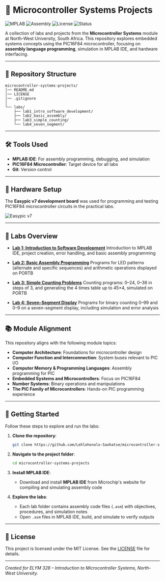# 🔌 Microcontroller Systems Projects

![MPLAB](https://img.shields.io/badge/MPLAB-IDE-blue?logo=microchip&logoColor=white)
![Assembly](https://img.shields.io/badge/Assembly-Language-black?logo=code&logoColor=white)
![License](https://img.shields.io/badge/License-MIT-green)
![Status](https://img.shields.io/badge/Status-Complete-success)

A collection of labs and projects from the **Microcontroller Systems** module at North-West University, South Africa. This repository explores embedded systems concepts using the PIC16F84 microcontroller, focusing on **assembly language programming**, simulation in MPLAB IDE, and hardware interfacing.

---

## 📂 Repository Structure

```plaintext
microcontroller-systems-projects/
│── README.md
│── LICENSE
│── .gitignore
│
└── labs/
    ├── lab1_intro_software_development/
    ├── lab2_basic_assembly/
    ├── lab3_simple_counting/
    └── lab4_seven_segment/
```

---

## 🛠️ Tools Used

* **MPLAB IDE**: For assembly programming, debugging, and simulation
* **PIC16F84 Microcontroller**: Target device for all labs
* **Git**: Version control

---

## 🔌 Hardware Setup

The **Easypic v7 development board** was used for programming and testing PIC16F84 microcontroller circuits in the practical labs.

![Easypic v7](/EasyPic_v7.jpg)

---

## 🧪 Labs Overview

* **[Lab 1: Introduction to Software Development](labs/lab1_intro_software_development/)**
  Introduction to MPLAB IDE, project creation, error handling, and basic assembly programming

* **[Lab 2: Basic Assembly Programming](labs/lab2_basic_assembly/)**
  Programs for LED patterns (alternate and specific sequences) and arithmetic operations displayed on PORTB

* **[Lab 3: Simple Counting Problems](labs/lab3_simple_counting/)**
  Counting programs: 0–24, 0–36 in steps of 3, and generating the 4 times table up to 45×4, simulated on PORTB

* **[Lab 4: Seven-Segment Display](labs/lab4_seven_segment/)**
  Programs for binary counting 0–99 and 0–9 on a seven-segment display, including simulation and error analysis

---

## 📚 Module Alignment

This repository aligns with the following module topics:

* **Computer Architecture**: Foundations for microcontroller design
* **Computer Function and Interconnection**: System buses relevant to PIC I/O
* **Computer Memory & Programming Languages**: Assembly programming for PIC
* **Embedded Systems and Microcontrollers**: Focus on PIC16F84
* **Number Systems**: Binary operations and manipulations
* **The PIC Family of Microcontrollers**: Hands-on PIC programming experience

---

## 🚀 Getting Started

Follow these steps to explore and run the labs:

1. **Clone the repository**:

   ```bash
   git clone https://github.com/Lehlohonolo-Saohatse/microcontroller-systems-projects.git
   ```

2. **Navigate to the project folder**:

   ```bash
   cd microcontroller-systems-projects
   ```

3. **Install MPLAB IDE**:
   * Download and install **MPLAB IDE** from Microchip's website for compiling and simulating assembly code

4. **Explore the labs**:
   * Each lab folder contains assembly code files (`.asm`) with objectives, procedures, and simulation notes
   * Open `.asm` files in MPLAB IDE, build, and simulate to verify outputs

---

## 📝 License

This project is licensed under the MIT License. See the [LICENSE](LICENSE) file for details.

---

*Created for ELYM 328 – Introduction to Microcontroller Systems, North-West University.*
